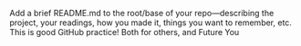 Add a brief README.md to the root/base of your repo—describing the project, your readings, how you made it, things you want to remember, etc. This is good GitHub practice! Both for others, and Future You